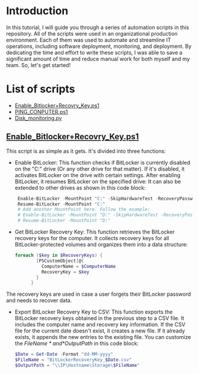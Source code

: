 # Introduction
In this tutorial, I will guide you through a series of automation scripts in this repository. All of the scripts were used in an organizational production environment. Each of them was used to automate and streamline IT operations, including software deployment, monitoring, and deployment. By dedicating the time and effort to write these scripts, I was able to save a significant amount of time and reduce manual work for both myself and my team. So, let's get started!

# List of scripts
- [Enable_Bitlocker+Recovry_Key.ps1](https://github.com/ThePinkPanther96/SysAdmin-Toolbox/blob/main/Automations%20%26%20Data%20Collection/Automation/Enable_Bitlocker%2BRecovry_Key.ps1)
- [PING_CONPUTER.ps1](https://github.com/ThePinkPanther96/SysAdmin-Toolbox/blob/main/Automations%20%26%20Data%20Collection/Automation/PING_CONPUTER.ps1)
- [Disk_monitoring.py](https://github.com/ThePinkPanther96/SysAdmin-Toolbox/blob/main/Automations%20%26%20Data%20Collection/Automation/Disk_monitoring.py)

## [Enable_Bitlocker+Recovry_Key.ps1](https://github.com/ThePinkPanther96/SysAdmin-Toolbox/blob/main/Automations%20%26%20Data%20Collection/Automation/Enable_Bitlocker%2BRecovry_Key.ps1)
This script is as simple as it gets. It's divided into three functions: 
- Enable BitLocker: This function checks if BitLocker is currently disabled on the "C:" drive (Or any other drive for that matter). If it's disabled, it activates BitLocker on the drive with certain settings. After enabling BitLocker, it resumes BitLocker on the specified drive:
It can also be extended to other drives as shown in this code block:
  ```ps1
   Enable-BitLocker -MountPoint "C:" -SkipHardwareTest -RecoveryPasswordProtector
   Resume-BitLocker -MountPoint "C:"
   # Add another MountPoint here. Follow the example:
   # Enable-BitLocker -MountPoint "D:" -SkipHardwareTest -RecoveryPasswordProtector
   # Resume-BitLocker -MountPoint "D:"
  ```

- Get BitLocker Recovery Key: This function retrieves the BitLocker recovery keys for the computer. It collects recovery keys for all BitLocker-protected volumes and organizes them into a data structure:
  ```ps1
  foreach ($key in $RecoveryKeys) {
          [PSCustomObject]@{
            ComputerName = $ComputerName
            RecoveryKey = $key
          }
        }
  ```
The recovery keys are used in case a user forgets their BitLocker password and needs to recover data.

- Export BitLocker Recovery Key to CSV: This function exports the BitLocker recovery keys obtained in the previous step to a CSV file. It includes the computer name and recovery key information. If the CSV file for the current date doesn't exist, it creates a new file. If it already exists, it appends the new entries to the existing file.
You can customize the *$FileName* and *$OutputPath* in this code block:
  ```ps1
  $Date = Get-Date -Format "dd-MM-yyyy"
  $FileName = "BitLockerRecoveryKey_$Date.csv"
  $OutputPath = "\\IP\Hostname\Storage\$FileName"

  ```







